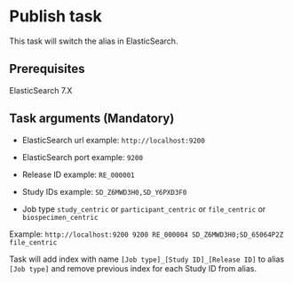# Publish task

This task will switch the alias in ElasticSearch.

## Prerequisites

ElasticSearch 7.X

## Task arguments (Mandatory)

- ElasticSearch url example: `http://localhost:9200`

- ElasticSearch port example: `9200`

- Release ID example: `RE_000001`

- Study IDs example: `SD_Z6MWD3H0,SD_Y6PXD3F0`

- Job type `study_centric` or `participant_centric` or `file_centric` or `biospecimen_centric`

Example: `http://localhost:9200 9200 RE_000004 SD_Z6MWD3H0;SD_65064P2Z file_centric`

Task will add index with name `[Job type]_[Study ID]_[Release ID]` to alias `[Job type]` and remove previous index for each Study ID from alias.